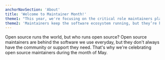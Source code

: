 ```yaml
---
anchorNavSection: 'About'
title: 'Welcome to Maintainer Month!'
theme1: "This year, we're focusing on the critical role maintainers play in securing the digital infrastructure we all depend on. Join us in recognizing their efforts and supporting a more secure open source ecosystem."
theme2: 'Maintainers keep the software ecosystem running, but they’re humans, not machines. Do you know who the maintainers you rely on are? Do you know what kind of support those individuals actually need? Ask what you can do for them, and be ready to listen.'
---
```


Open source runs the world, but who runs open source? Open source maintainers are behind the software we use everyday, but they don't always have the community or support they need. That's why we're celebrating open source maintainers during the month of May.
